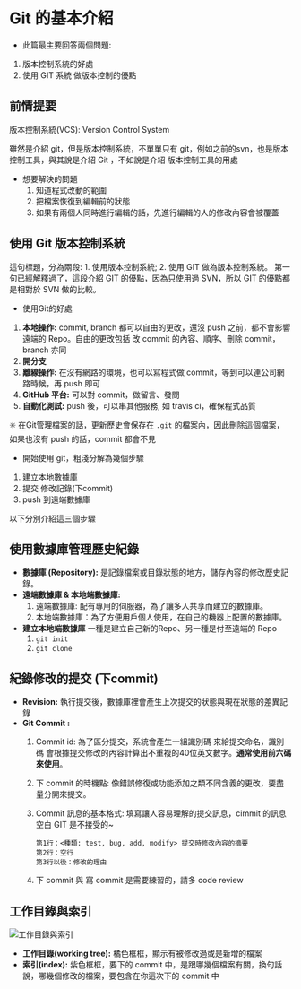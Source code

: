 # Git 的基本介紹

- 此篇最主要回答兩個問題:
1. 版本控制系統的好處
1. 使用 GIT 系統 做版本控制的優點

## 前情提要

版本控制系統(VCS): Version Control System

雖然是介紹 git，但是版本控制系統，不單單只有 git，例如之前的svn，也是版本控制工具，與其說是介紹 Git ，不如說是介紹 版本控制工具的用處

- 想要解決的問題
  1. 知道程式改動的範圍
  1. 把檔案恢復到編輯前的狀態
  1. 如果有兩個人同時進行編輯的話，先進行編輯的人的修改內容會被覆蓋

## 使用 Git 版本控制系統

這句標題，分為兩段: 1. 使用版本控制系統; 2. 使用 GIT 做為版本控制系統。
第一句已經解釋過了，這段介紹 GIT 的優點，因為只使用過 SVN，所以 GIT 的優點都是相對於 SVN 做的比較。

- 使用Git的好處
1. **本地操作:** commit, branch 都可以自由的更改，還沒 push 之前，都不會影響 遠端的 Repo。自由的更改包括 改 commit 的內容、順序、刪除 commit，branch 亦同
1. **開分支**
1. **離線操作:** 在沒有網路的環境，也可以寫程式做 commit，等到可以連公司網路時候，再 push 即可
1. **GitHub 平台:** 可以對 commit，做留言、發問
1. **自動化測試:** push 後，可以串其他服務, 如 travis ci，確保程式品質

:eight_spoked_asterisk: 在Git管理檔案的話，更新歷史會保存在 `.git` 的檔案內，因此刪除這個檔案，如果也沒有 push 的話，commit 都會不見

- 開始使用 git，粗淺分解為幾個步驟
1. 建立本地數據庫
1. 提交 修改記錄(下commit)
1. push 到遠端數據庫

以下分別介紹這三個步驟

## 使用數據庫管理歷史紀錄

- **數據庫 (Repository):** 是記錄檔案或目錄狀態的地方，儲存內容的修改歷史記錄。
- **遠端數據庫 & 本地端數據庫:**
  1. 遠端數據庫: 配有專用的伺服器，為了讓多人共享而建立的數據庫。
  1. 本地端數據庫：為了方便用戶個人使用，在自己的機器上配置的數據庫。
- **建立本地端數據庫** 一種是建立自己新的Repo、另一種是付至遠端的 Repo
  1. `git init`
  1. `git clone`

## 紀錄修改的提交 (下commit)

- **Revision:** 執行提交後，數據庫裡會產生上次提交的狀態與現在狀態的差異記錄
- **Git Commit :**
  1. Commit id: 為了區分提交，系統會產生一組識別碼 來給提交命名，識別碼 會根據提交修改的內容計算出不重複的40位英文數字。__通常使用前六碼來使用__。
  1. 下 commit 的時機點: 像錯誤修復或功能添加之類不同含義的更改，要盡量分開來提交。
  1. Commit 訊息的基本格式: 填寫讓人容易理解的提交訊息，cimmit 的訊息空白 GIT 是不接受的~

        ```text
        第1行：<種類: test, bug, add, modify> 提交時修改內容的摘要
        第2行：空行
        第3行以後：修改的理由
        ```
  1. 下 commit 與 寫 commit 是需要練習的，請多 code review

## 工作目錄與索引

![工作目錄與索引](https://i.imgur.com/sKBh7q1.jpg)

- **工作目錄(working tree):** 橘色框框，顯示有被修改過或是新增的檔案
- **索引(index):** 紫色框框，要下的 commit 中，是跟哪幾個檔案有關，換句話說，哪幾個修改的檔案，要包含在你這次下的 commit 中